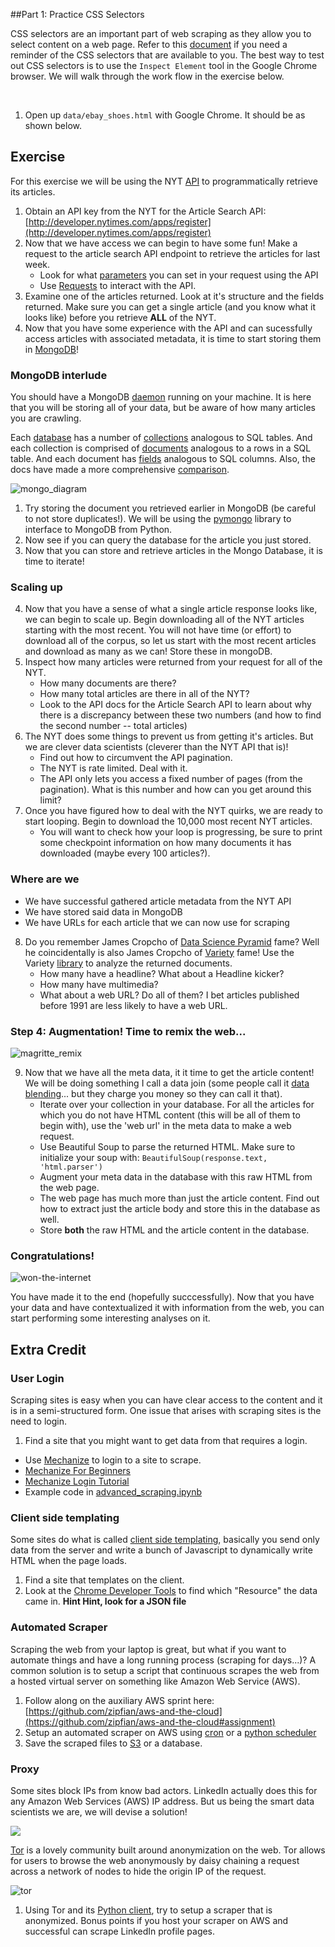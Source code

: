 ##Part 1: Practice CSS Selectors

CSS selectors are an important part of web scraping as they allow you to select content on a web page. Refer to 
this [document](css_selector_cheatsheet.pdf) if you need a reminder of the CSS selectors that are available to you.
The best way to test out CSS selectors is to use the `Inspect Element` tool in the Google Chrome browser. We will
walk through the work flow in the exercise below.

<br>

1. Open up `data/ebay_shoes.html` with Google Chrome. It should be as shown below.



## Exercise

For this exercise we will be using the NYT [API](http://developer.nytimes.com/docs/read/article_search_api_v2) to programmatically retrieve its articles.

1. Obtain an API key from the NYT for the Article Search API: [http://developer.nytimes.com/apps/register](http://developer.nytimes.com/apps/register)
2. Now that we have access we can begin to have some fun!  Make a request to the article search API endpoint to retrieve the articles for last week.  
    * Look for what [parameters](http://developer.nytimes.com/docs/read/article_search_api_v2) you can set in your request using the API
    * Use [Requests](http://docs.python-requests.org/en/latest/) to interact with the API.
3. Examine one of the articles returned.  Look at it's structure and the fields returned.  Make sure you can get a single article (and you know what it looks like) before you retrieve __ALL__ of the NYT.
4. Now that you have some experience with the API and can sucessfully access articles with associated metadata, it is time to start storing them in [MongoDB](http://www.mongodb.org/)!

### MongoDB interlude

You should have a MongoDB [daemon](http://docs.mongodb.org/manual/tutorial/manage-mongodb-processes/) running on your machine.  It is here that you will be storing all of your data, but be aware of how many articles you are crawling.

Each [database](http://docs.mongodb.org/manual/reference/glossary/#term-database) has a number of [collections](http://docs.mongodb.org/manual/reference/glossary/#term-collection) analogous to SQL tables.  And each collection is comprised of [documents](http://docs.mongodb.org/manual/reference/glossary/#term-document) analogous to a rows in a SQL table.  And each document has [fields](http://docs.mongodb.org/manual/reference/glossary/#term-field) analogous to SQL columns.  Also, the docs have made a more comprehensive [comparison](http://docs.mongodb.org/manual/reference/sql-comparison/).

![mongo_diagram](http://assets.zipfianacademy.com/data/images/mongo_diagram.png)

1. Try storing the document you retrieved earlier in MongoDB (be careful to not store duplicates!).  We will be using the [pymongo](http://api.mongodb.org/python/current/tutorial.html) library to interface to MongoDB from Python.
2. Now see if you can query the database for the article you just stored.
3. Now that you can store and retrieve articles in the Mongo Database, it is time to iterate!

### Scaling up

4. Now that you have a sense of what a single article response looks like, we can begin to scale up.  Begin downloading all of the NYT articles starting with the most recent.  You will not have time (or effort) to download all of the corpus, so let us start with the most recent articles and download as many as we can!  Store these in mongoDB.
5.  Inspect how many articles were returned from your request for all of the NYT.  
    * How many documents are there?  
    * How many total articles are there in all of the NYT?  
    * Look to the API docs for the Article Search API to learn about why there is a discrepancy between these two numbers (and how to find the second number -- total articles)
6. The NYT does some things to prevent us from getting it's articles.  But we are clever data scientists (cleverer than the NYT API that is)!
    * Find out how to circumvent the API pagination.
    * The NYT is rate limited.  Deal with it.
    * The API only lets you access a fixed number of pages (from the pagination).  What is this number and how can you get around this limit?
7. Once you have figured how to deal with the NYT quirks, we are ready to start looping.  Begin to download the 10,000 most recent NYT articles.
    * You will want to check how your loop is progressing, be sure to print some checkpoint information on how many documents it has downloaded (maybe every 100 articles?).  

### Where are we 

* We have successful gathered article metadata from the NYT API
* We have stored said data in MongoDB
* We have URLs for each article that we can now use for scraping

8. Do you remember James Cropcho of [Data Science Pyramid](https://github.com/zipfian/lectures/blob/master/whiteboards/data_science_pyramid.jpg) fame?  Well he coincidentally is also James Cropcho of [Variety](http://blog.mongodb.org/post/21923016898/meet-variety-a-schema-analyzer-for-mongodb) fame!  Use the Variety [library](https://github.com/variety/variety) to analyze the returned documents.
    * How many have a headline?  What about a Headline kicker?
    * How many have multimedia?
    * What about a web URL? Do all of them?  I bet articles published before 1991 are less likely to have a web URL.

### Step 4: Augmentation!  Time to remix the web...

![magritte_remix](http://25.media.tumblr.com/0b608535743de2928ea2c3a76b771fcd/tumblr_mogx75qjxQ1qedb29o1_500.gif)

9. Now that we have all the meta data, it it time to get the article content!  We will be doing something I call a data join (some people call it [data blending](http://www.tableausoftware.com/videos/data-integration)... but they charge you money so they can call it that).
    * Iterate over your collection in your database.  For all the articles for which you do not have HTML content (this will be all of them to begin with), use the 'web url' in the meta data to make a web request.
    * Use Beautiful Soup to parse the returned HTML. Make sure to initialize your soup with: `BeautifulSoup(response.text, 'html.parser')`
    * Augment your meta data in the database with this raw HTML from the web page.
    * The web page has much more than just the article content.  Find out how to extract just the article body and store this in the database as well.
    * Store __both__ the raw HTML and the article content in the database.

### Congratulations!

![won-the-internet](http://25.media.tumblr.com/tumblr_m8bg80KH5l1qlh1s6o1_400.gif)

You have made it to the end (hopefully succcessfully).  Now that you have your data and have contextualized it with information from the web, you can start performing some interesting analyses on it.

## Extra Credit

### User Login

Scraping sites is easy when you can have clear access to the content and it is in a semi-structured form.  One issue that arises with scraping sites is the need to login.  

1. Find a site that you might want to get data from that requires a login.

* Use [Mechanize](http://wwwsearch.sourceforge.net/mechanize/) to login to a site to scrape.
* [Mechanize For Beginners](http://www.pythonforbeginners.com/mechanize/browsing-in-python-with-mechanize/)
* [Mechanize Login Tutorial](http://simplapi.wordpress.com/2012/04/20/pythons-mechanize-login-like-a-user/)
* Example code in [advanced_scraping.ipynb](advanced_scraping.ipynb)

### Client side templating

Some sites do what is called [client side templating](http://www.smashingmagazine.com/2012/12/05/client-side-templating/), basically you send only data from the server and write a bunch of Javascript to dynamically write HTML when the page loads.

1. Find a site that templates on the client.
2. Look at the [Chrome Developer Tools](http://thewc.co/articles/view/web-inspector-tutorial) to find which "Resource" the data came in. __Hint Hint, look for a JSON file__

### Automated Scraper

Scraping the web from your laptop is great, but what if you want to automate things and have a long running process (scraping for days...)?  A common solution is to setup a script that continuous scrapes the web from a hosted virtual server on something like Amazon Web Service (AWS).

1. Follow along on the auxiliary AWS sprint here: [https://github.com/zipfian/aws-and-the-cloud](https://github.com/zipfian/aws-and-the-cloud#assignment)
2. Setup an automated scraper on AWS using [cron](http://www.unixgeeks.org/security/newbie/unix/cron-1.html) or a [python scheduler](https://github.com/dbader/schedule)
3. Save the scraped files to [S3](http://aws.amazon.com/s3/) or a database.

### Proxy

Some sites block IPs from know bad actors.  LinkedIn actually does this for any Amazon Web Services (AWS) IP address.  But us being the smart data scientists we are, we will devise a solution!

![](http://nickcavarretta.com.au/shitzu/uploads/2013/09/Scrape-all-the-things-300x225.png)

[Tor](https://www.torproject.org/) is a lovely community built around anonymization on the web.  Tor allows for users to browse the web anonymously by daisy chaining a request across a network of nodes to hide the origin IP of the request.

![tor](http://upload.wikimedia.org/wikipedia/commons/d/dc/Tor-onion-network.png)

1. Using Tor and its [Python client](https://stem.torproject.org/tutorials.html), try to setup a scraper that is anonymized.  Bonus points if you host your scraper on AWS and successful can scrape LinkedIn profile pages.
